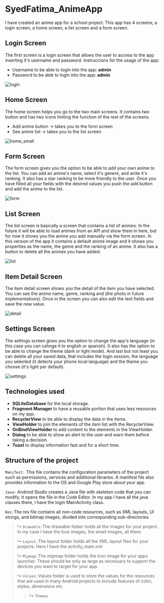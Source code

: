 # SyedFatima_AnimeApp
I have created an anime app for a school project. This app has 4 screens; a login screen, a home screen, a list screen and a form screen.

## Login Screen ##
The first screen is a login screen that allows the user to access to the app inserting it's username and password.
Instruccions for the usage of the app:
  - Username to be able to login into the app: **admin**
  - Password to be able to login into the app: **admin**

![login](https://user-images.githubusercontent.com/72110927/139954969-169a26b9-df91-45cc-85da-2544c6198c9e.png)

## Home Screen ##
The home screen helps you go to the two main screens. It contains two button and has two icons hinting the function of the rest of the screens.
  - Add anime button -> takes you to the form screen
  - See anime list -> takes you to the list screen
  
![home_small](https://user-images.githubusercontent.com/72110927/139954660-7ab13c33-7acf-4b86-bd7d-cb5303b5c3ac.jpg)

## Form Screen ##
The form screen gives you the option to be able to add your own anime to the list. You can add an anime's name, select it's genere, and write it's ranking. It also has a star ranking to be more friendly to the user. Once you have filled all your fields with the desired values you push the add button and add the anime to the list.

![form](https://user-images.githubusercontent.com/72110927/139956192-a07877a0-02a1-42c0-9e90-4ce0b665a31d.jpg)


## List Screen ##
The list screen is basically a screen that contains a list of animes. In the future it will be able to load animes from an API and show them in here, but for now it shows you the anime you add manually via the form screen. In this version of the app it contains a default anime image and it shows you properties as the name, the genre and the ranking of an anime. It also has a button to delete all the animes you have added.

![list](https://user-images.githubusercontent.com/72110927/142777785-640c52e0-8874-4e19-b14e-139f2fc762cf.jpg)


## Item Detail Screen ##
The item detail screen shows you the detail of the item you have selected. You can see the anime name, genre, ranking and (the photo in future implementations). Once in the screen you can also edit the text fields and save the new value.

![detail](https://user-images.githubusercontent.com/72110927/142777790-122ae8d9-2469-4ba3-a6a5-7dee0b57f410.jpg)


## Settings Screen ##
The settings screen gives you the option to change the app's language (in this case you can cahnge it to english or spanish). It also has the option to be able to change the theme (dark or light mode). And last but not least you can delete all your saved data, that includes the login session, the language you selected (it detects your phone local language) and the theme you choose (it's light per default).

![settings](https://user-images.githubusercontent.com/72110927/142777794-d7422a96-50ca-42cb-bb2e-671bb3977583.jpg)


## Technologies used ##
 * **SQLiteDatabase** for the local storage.
 * **Fragment Manager** to have a reusable portion that uses less resources on my app.
 * **RecyclerView** to be able to display the data in the items.
 * **ViewHolder** to join the elements of the item list with the RecyclerView.
 * **OnBindViewHolder** to add content to the elements in the ViewHolder.
 * **Dialog** to be able to show an alert to the user and warn them before taking a decision.
 * **Toast** to display information fast and for a short time.

## Structure of the project ##

```Manifest:``` This file contains the configuration parameters of the project such as permissions, services and additional libraries. A manifest file also provides information to the OS and Google Play store about your app.

```Java:``` Android Studio creates a Java file with skeleton code that you can modify. It opens the file in the Code Editor. In my app I have all the java classes there, I have the login MainActivity class.

```Res:```The res file contains all non-code resources, such as XML layouts, UI strings, and bitmap images, divided into corresponding sub-directories

 > ↳ ```Drawable:```The drawable folder holds all the images for your project. In my case I have the lock images, the email images, all there.
  
  > ↳ ```Layout:```The layout folder holds all the XML layout files for your projects. Here I have the activity_main.xml
  
  > ↳ ```Mipmap:```The mipmap folder holds the icon image for your apps launcher. These should be only as large as necessary to support the devices you want to target for your app. 
  
  > ↳ ```Values:```Values folder is used to store the values for the resources that are used in many Android projects to include features of color, styles, dimensions etc.
  
  >>↳ ```Themes```
